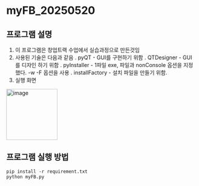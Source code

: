 # myFB_20250520


## 프로그램 설명 
1. 이 프로그램은 창업트랙 수업에서 실습과정으로 만든것임
2. 사용된 기술은 다음과 같음
   . pyQT - GUI를 구현하기 위함
   . QTDesigner - GUI를 디자인 하기 위함
   . pyInstaller - 1파일 exe, 파일과 nonConsole 옵션을 지정 했다. -w -F 옵션을 사용
   . installFactory - 설치 파일을 만들기 위함.
3. 실행 화면
<img width="135" alt="image" src="https://github.com/user-attachments/assets/9924850f-1618-494f-b267-f51fc164c5af" />

## 프로그램 실행 방법
```
pip install -r requirement.txt
python myFB.py
```

